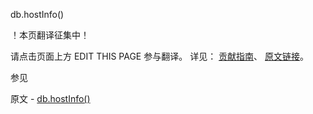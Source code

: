  db.hostInfo()

 ！本页翻译征集中！

请点击页面上方 EDIT THIS PAGE 参与翻译。
详见：
[贡献指南]( https://github.com/whaleal/MongoDB-Manual-zh/blob/master/CONTRIBUTING.md )、
[原文链接](  https://docs.mongodb.com/manual/reference/method/db.hostInfo/  )。

 参见

原文 - [db.hostInfo()]( https://docs.mongodb.com/manual/reference/method/db.hostInfo/ )

